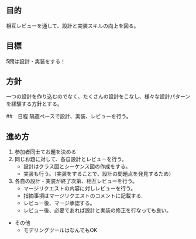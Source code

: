 ## 目的
相互レビューを通して、設計と実装スキルの向上を図る。

## 目標
5問は設計・実装をする！

## 方針
一つの設計を作り込むのでなく、たくさんの設計をこなし、様々な設計パターンを経験する方針とする。

##　日程
隔週ペースで設計、実装、レビューを行う。

## 進め方
1. 参加者同士てお題を決める
2. 同じお題に対して、各自設計とレビューを行う。
    - 設計はクラス図とシーケンス図の作成をする。
    - 実装も行う。（実装をすることで、設計の問題点を発見するため）
3. 各自の設計・実装が終了次第、相互レビューを行う。
    - マージリクエストの内容に対しレビューを行う。
    - 指摘事項はマージリクエストのコメントに記載する.
    - レビュー後、マージ承認する。
    - レビュー後、必要であれば設計と実装の修正を行なっても良い。
- その他
    - モデリングツールはなんでもOK

